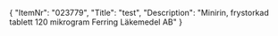 {
  "ItemNr": "023779",
  "Title": "test",
  "Description": "Minirin, frystorkad tablett 120 mikrogram Ferring Läkemedel AB"
}